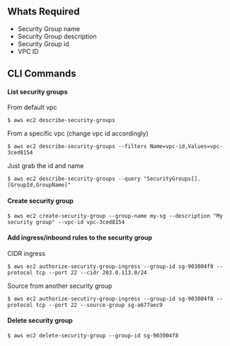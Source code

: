 ## Whats Required
* Security Group name
* Security Group description
* Security Group id
* VPC ID

## CLI Commands
#### List security groups
From default vpc
```
$ aws ec2 describe-security-groups
```
From a specific vpc (change vpc id accordingly)
```
$ aws ec2 describe-security-groups --filters Name=vpc-id,Values=vpc-3ced8154
```
Just grab the id and name
```
$ aws ec2 describe-security-groups --query "SecurityGroups[].[GroupId,GroupName]"
```
#### Create security group
```
$ aws ec2 create-security-group --group-name my-sg --description "My security group" --vpc-id vpc-3ced8154
```

#### Add ingress/inbound rules to the security group
CIDR ingress
```
$ aws ec2 authorize-security-group-ingress --group-id sg-903004f8 --protocol tcp --port 22 --cidr 203.0.113.0/24
```
Source from another security group
```
$ aws ec2 authorize-secutiry-group-ingress --group-id sg-903004f8 --protocol tcp --port 22 --source-group sg-a677aec9
```
#### Delete security group
```
$ aws ec2 delete-security-group --group-id sg-903004f8
```

